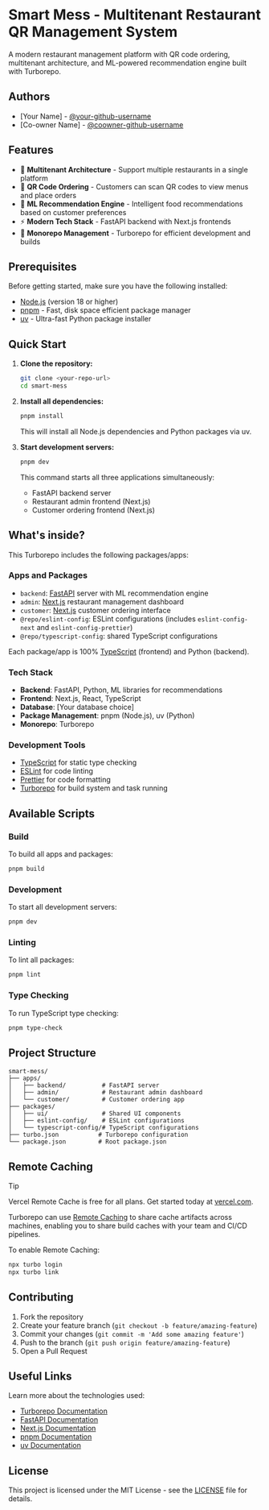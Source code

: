 # Smart Mess - Multitenant Restaurant QR Management System

A modern restaurant management platform with QR code ordering, multitenant architecture, and ML-powered recommendation engine built with Turborepo.

## Authors

- [Your Name] - [@your-github-username](https://github.com/your-username)
- [Co-owner Name] - [@coowner-github-username](https://github.com/coowner-username)


## Features

- 🏪 **Multitenant Architecture** - Support multiple restaurants in a single platform
- 📱 **QR Code Ordering** - Customers can scan QR codes to view menus and place orders
- 🤖 **ML Recommendation Engine** - Intelligent food recommendations based on customer preferences
- ⚡ **Modern Tech Stack** - FastAPI backend with Next.js frontends
- 🔧 **Monorepo Management** - Turborepo for efficient development and builds

## Prerequisites

Before getting started, make sure you have the following installed:

- [Node.js](https://nodejs.org/) (version 18 or higher)
- [pnpm](https://pnpm.io/) - Fast, disk space efficient package manager
- [uv](https://github.com/astral-sh/uv) - Ultra-fast Python package installer

## Quick Start

1. **Clone the repository:**
   ```sh
   git clone <your-repo-url>
   cd smart-mess
   ```

2. **Install all dependencies:**
   ```sh
   pnpm install
   ```
   This will install all Node.js dependencies and Python packages via uv.

3. **Start development servers:**
   ```sh
   pnpm dev
   ```
   This command starts all three applications simultaneously:
   - FastAPI backend server
   - Restaurant admin frontend (Next.js)
   - Customer ordering frontend (Next.js)

## What's inside?

This Turborepo includes the following packages/apps:

### Apps and Packages

- `backend`: [FastAPI](https://fastapi.tiangolo.com/) server with ML recommendation engine
- `admin`: [Next.js](https://nextjs.org/) restaurant management dashboard
- `customer`: [Next.js](https://nextjs.org/) customer ordering interface
- `@repo/eslint-config`: ESLint configurations (includes `eslint-config-next` and `eslint-config-prettier`)
- `@repo/typescript-config`: shared TypeScript configurations

Each package/app is 100% [TypeScript](https://www.typescriptlang.org/) (frontend) and Python (backend).

### Tech Stack

- **Backend**: FastAPI, Python, ML libraries for recommendations
- **Frontend**: Next.js, React, TypeScript
- **Database**: [Your database choice]
- **Package Management**: pnpm (Node.js), uv (Python)
- **Monorepo**: Turborepo

### Development Tools

- [TypeScript](https://www.typescriptlang.org/) for static type checking
- [ESLint](https://eslint.org/) for code linting
- [Prettier](https://prettier.io) for code formatting
- [Turborepo](https://turborepo.com/) for build system and task running

## Available Scripts

### Build

To build all apps and packages:

```sh
pnpm build
```

### Development

To start all development servers:

```sh
pnpm dev
```

### Linting

To lint all packages:

```sh
pnpm lint
```

### Type Checking

To run TypeScript type checking:

```sh
pnpm type-check
```

## Project Structure

```
smart-mess/
├── apps/
│   ├── backend/          # FastAPI server
│   ├── admin/            # Restaurant admin dashboard
│   └── customer/         # Customer ordering app
├── packages/
│   ├── ui/               # Shared UI components
│   ├── eslint-config/    # ESLint configurations
│   └── typescript-config/# TypeScript configurations
├── turbo.json           # Turborepo configuration
└── package.json         # Root package.json
```

## Remote Caching

> [!TIP]
> Vercel Remote Cache is free for all plans. Get started today at [vercel.com](https://vercel.com/signup?utm_source=remote-cache-sdk&utm_campaign=free_remote_cache).

Turborepo can use [Remote Caching](https://turborepo.com/docs/core-concepts/remote-caching) to share cache artifacts across machines, enabling you to share build caches with your team and CI/CD pipelines.

To enable Remote Caching:

```sh
npx turbo login
npx turbo link
```

## Contributing

1. Fork the repository
2. Create your feature branch (`git checkout -b feature/amazing-feature`)
3. Commit your changes (`git commit -m 'Add some amazing feature'`)
4. Push to the branch (`git push origin feature/amazing-feature`)
5. Open a Pull Request

## Useful Links

Learn more about the technologies used:

- [Turborepo Documentation](https://turborepo.com/docs)
- [FastAPI Documentation](https://fastapi.tiangolo.com/)
- [Next.js Documentation](https://nextjs.org/docs)
- [pnpm Documentation](https://pnpm.io/)
- [uv Documentation](https://github.com/astral-sh/uv)

## License

This project is licensed under the MIT License - see the [LICENSE](LICENSE) file for details.
